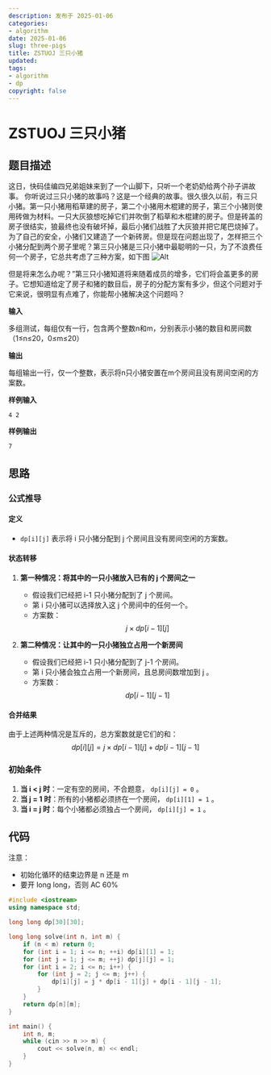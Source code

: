 ```yaml
---
description: 发布于 2025-01-06
categories:
- algorithm
date: 2025-01-06
slug: three-pigs
title: ZSTUOJ 三只小猪
updated: 
tags: 
- algorithm
- dp
copyright: false
---
```


# ZSTUOJ 三只小猪

## 题目描述

这日，快码佳编四兄弟姐妹来到了一个山脚下，只听一个老奶奶给两个孙子讲故事。
你听说过三只小猪的故事吗？这是一个经典的故事。很久很久以前，有三只小猪。第一只小猪用稻草建的房子，第二个小猪用木棍建的房子，第三个小猪则使用砖做为材料。一只大灰狼想吃掉它们并吹倒了稻草和木棍建的房子。但是砖盖的房子很结实，狼最终也没有破坏掉，最后小猪们战胜了大灰狼并把它尾巴烧掉了。
为了自己的安全，小猪们又建造了一个新砖房。但是现在问题出现了，怎样把三个小猪分配到两个房子里呢？第三只小猪是三只小猪中最聪明的一只，为了不浪费任何一个房子，它总共考虑了三种方案，如下图
![Alt](https://media.opennet.top/i/2025/01/06/i74k2s-0.png)

但是将来怎么办呢？”第三只小猪知道将来随着成员的增多，它们将会盖更多的房子。它想知道给定了房子和猪的数目后，房子的分配方案有多少，但这个问题对于它来说，很明显有点难了，你能帮小猪解决这个问题吗？

**输入**

多组测试，每组仅有一行，包含两个整数n和m，分别表示小猪的数目和房间数（1≤n≤20，0≤m≤20）

**输出**

 每组输出一行，仅一个整数，表示将n只小猪安置在m个房间且没有房间空闲的方案数。

**样例输入**

```
4 2
```

**样例输出**

```
7
```

## 思路

### 公式推导
#### 定义
-  `dp[i][j]`  表示将 i 只小猪分配到 j 个房间且没有房间空闲的方案数。

#### 状态转移
1. **第一种情况：将其中的一只小猪放入已有的  j  个房间之一**  
   - 假设我们已经把  i-1  只小猪分配到了  j  个房间。
   - 第  i  只小猪可以选择放入这  j  个房间中的任何一个。
   - 方案数：
     $$
     j \times dp[i-1][j]
     $$

2. **第二种情况：让其中的一只小猪独立占用一个新房间**  
   - 假设我们已经把  i-1  只小猪分配到了  j-1  个房间。
   - 第  i  只小猪会独立占用一个新房间，且总房间数增加到  j 。
   - 方案数：
     $$
     dp[i-1][j-1]
     $$

#### 合并结果
由于上述两种情况是互斥的，总方案数就是它们的和：
$$
dp[i][j] = j \times dp[i-1][j] + dp[i-1][j-1]
$$

### 初始条件

1. **当  i < j  时**：一定有空的房间，不合题意，  `dp[i][j] = 0` 。
2. **当  j = 1  时**：所有的小猪都必须挤在一个房间，  `dp[i][1] = 1` 。
3. **当  i = j  时**：每个小猪都必须独占一个房间， `dp[i][j] = 1` 。

## 代码

注意：

- 初始化循环的结束边界是 n 还是 m
- 要开 long long，否则 AC 60%

```cpp
#include <iostream>
using namespace std;

long long dp[30][30];

long long solve(int n, int m) {
    if (n < m) return 0;
    for (int i = 1; i <= n; ++i) dp[i][1] = 1;
    for (int j = 1; j <= m; ++j) dp[j][j] = 1;
    for (int i = 2; i <= n; i++) {
        for (int j = 2; j <= m; j++) {
            dp[i][j] = j * dp[i - 1][j] + dp[i - 1][j - 1];
        }
    }
    return dp[n][m];
}

int main() {
    int n, m;
    while (cin >> n >> m) {
        cout << solve(n, m) << endl;
    }
}
```

